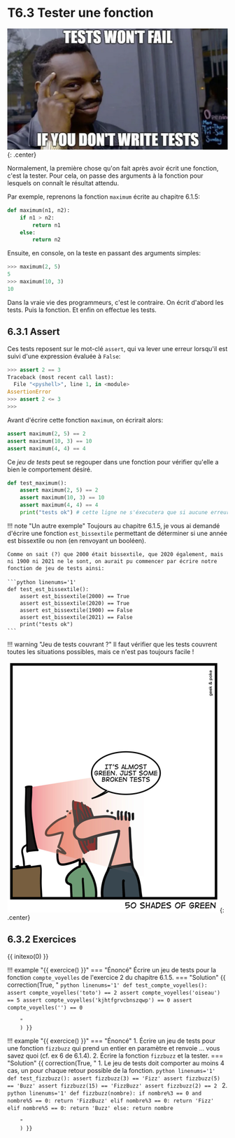 # T6.3 Tester une fonction

![](../images/tests_meme.png){: .center} 

Normalement, la première chose qu'on fait après avoir écrit une fonction, c'est la tester.
Pour cela, on passe des arguments à la fonction pour lesquels on connaît le résultat attendu.

Par exemple, reprenons la fonction `maximum` écrite au chapitre 6.1.5:

```python linenums='1'
def maximum(n1, n2):
    if n1 > n2:
        return n1
    else:
        return n2
```
Ensuite, en console, on la teste en passant des arguments simples:

```python 
>>> maximum(2, 5)
5
>>> maximum(10, 3)
10
```
Dans la vraie vie des programmeurs, c'est le contraire. On écrit d'abord les tests. Puis la fonction. Et enfin on effectue les tests.


## 6.3.1 Assert

Ces tests reposent sur le mot-clé `assert`, qui va lever une erreur lorsqu'il est suivi d'une expression évaluée à `False`:

```python 
>>> assert 2 == 3
Traceback (most recent call last):
  File "<pyshell>", line 1, in <module>
AssertionError
>>> assert 2 <= 3
>>>

```

Avant d'écrire cette fonction `maximum`, on écrirait alors:
```python linenums='1'
assert maximum(2, 5) == 2
assert maximum(10, 3) == 10
assert maximum(4, 4) == 4
```

Ce *jeu de tests* peut se regouper dans une fonction pour vérifier qu'elle a bien le comportement désiré.

```python linenums='1'
def test_maximum():
    assert maximum(2, 5) == 2
    assert maximum(10, 3) == 10
    assert maximum(4, 4) == 4
    print("tests ok") # cette ligne ne s'éxecutera que si aucune erreur n'est levée par assert
```

!!! note "Un autre exemple"
    Toujours au chapitre 6.1.5, je vous ai demandé d'écrire une fonction `est_bissextile` permettant de déterminer si une année est bissextile ou non (en renvoyant un booléen).

    Comme on sait (?) que 2000 était bissextile, que 2020 également, mais ni 1900 ni 2021 ne le sont, on aurait pu commencer par écrire notre fonction de jeu de tests ainsi:

    ```python linenums='1'
    def test_est_bissextile():
        assert est_bissextile(2000) == True
        assert est_bissextile(2020) == True
        assert est_bissextile(1900) == False
        assert est_bissextile(2021) == False
        print("tests ok")
    ```

!!! warning "Jeu de tests couvrant ?"
    Il faut vérifier que les tests couvrent toutes les situations possibles, mais ce n'est pas toujours facile !

![](../images/geekandpokebrokentests.png){: .center} 
## 6.3.2 Exercices

{{ initexo(0) }}

!!! example "{{ exercice() }}"
    === "Énoncé" 
        Écrire un jeu de tests pour la fonction `compte_voyelles` de l'exercice 2 du chapitre 6.1.5.
    === "Solution" 
        {{ correction(True, 
        "
        ```python linenums='1'
        def test_compte_voyelles():
            assert compte_voyelles('toto') == 2
            assert compte_voyelles('oiseau') == 5
            assert compte_voyelles('kjhtfgrvcbnszqwp') == 0
            assert compte_voyelles('') == 0
        ```
    
        "
        ) }}

!!! example "{{ exercice() }}"
    === "Énoncé" 
        1. Écrire un jeu de tests pour une fonction `fizzbuzz` qui prend un entier en paramètre et renvoie ... vous savez quoi (cf. ex 6 de 6.1.4).
        2. Écrire la fonction `fizzbuzz` et la tester.
    === "Solution" 
        {{ correction(True, 
        "
        1. Le jeu de tests doit comporter au moins 4 cas, un pour chaque retour possible de la fonction.
        ```python linenums='1'
        def test_fizzbuzz():
            assert fizzbuzz(3) == 'Fizz'
            assert fizzbuzz(5) == 'Buzz'
            assert fizzbuzz(15) == 'FizzBuzz'
            assert fizzbuzz(2) == 2
        ```
        2.
        ```python linenums='1'
        def fizzbuzz(nombre):
            if nombre%3 == 0 and nombre%5 == 0:
                return 'FizzBuzz'
            elif nombre%3 == 0:
                return 'Fizz'
            elif nombre%5 == 0:
                return 'Buzz'
            else:
                return nombre
        ```
        
        "
        ) }}

